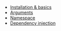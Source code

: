 - [Installation & basics](xref://01-samples-sg-basic.md)
- [Arguments](xref://02-samples-sg-arguments.md)
- [Namespace](xref://03-samples-sg-namespace.md)
- [Dependency injection](xref://04-samples-sg-services.md)